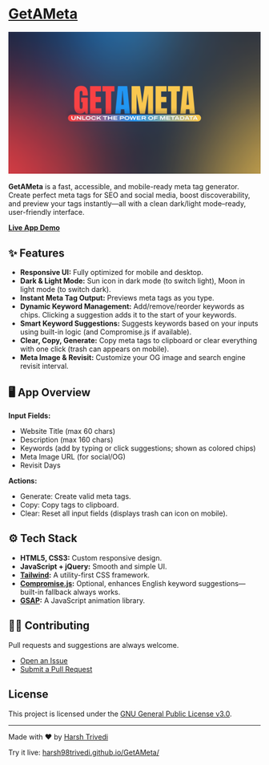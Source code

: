 # [GetAMeta](https://harsh98trivedi.github.io/GetAMeta)

[![GetAMeta Logo](https://raw.githubusercontent.com/harsh98trivedi/GetAMeta/master/meta.png)](https://harsh98trivedi.github.io/GetAMeta)

**GetAMeta** is a fast, accessible, and mobile-ready meta tag generator. Create perfect meta tags for SEO and social media, boost discoverability, and preview your tags instantly—all with a clean dark/light mode–ready, user-friendly interface.

[**Live App Demo**](https://harsh98trivedi.github.io/GetAMeta/)

## ✨ Features

- **Responsive UI:** Fully optimized for mobile and desktop.
- **Dark & Light Mode:** Sun icon in dark mode (to switch light), Moon in light mode (to switch dark).
- **Instant Meta Tag Output:** Previews meta tags as you type.
- **Dynamic Keyword Management:** Add/remove/reorder keywords as chips. Clicking a suggestion adds it to the start of your keywords.
- **Smart Keyword Suggestions:** Suggests keywords based on your inputs using built-in logic (and Compromise.js if available).
- **Clear, Copy, Generate:** Copy meta tags to clipboard or clear everything with one click (trash can appears on mobile).
- **Meta Image & Revisit:** Customize your OG image and search engine revisit interval.

## 🖥️ App Overview

**Input Fields:**
- Website Title (max 60 chars)
- Description (max 160 chars)
- Keywords (add by typing or click suggestions; shown as colored chips)
- Meta Image URL (for social/OG)
- Revisit Days

**Actions:**
- Generate: Create valid meta tags.
- Copy: Copy tags to clipboard.
- Clear: Reset all input fields (displays trash can icon on mobile).

## ⚙️ Tech Stack

- **HTML5, CSS3:** Custom responsive design.
- **JavaScript + jQuery:** Smooth and simple UI.
- **[Tailwind](https://tailwindcss.com/):** A utility-first CSS framework.
- **[Compromise.js](https://compromise.cool/):** Optional, enhances English keyword suggestions—built-in fallback always works.
- **[GSAP](https://greensock.com/gsap/):** A JavaScript animation library.

## 👩‍💻 Contributing

Pull requests and suggestions are always welcome.
- [Open an Issue](https://github.com/harsh98trivedi/GetAMeta/issues)
- [Submit a Pull Request](https://github.com/harsh98trivedi/GetAMeta/pulls)


## License

This project is licensed under the [GNU General Public License v3.0](https://github.com/harsh98trivedi/GetAMeta/blob/master/LICENSE.md).

---

Made with ❤️ by [Harsh Trivedi](https://htlink.netlify.app)

Try it live: [harsh98trivedi.github.io/GetAMeta/](https://harsh98trivedi.github.io/GetAMeta/)
